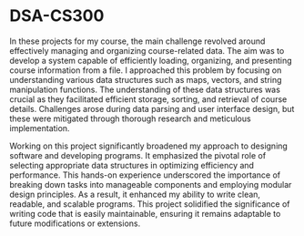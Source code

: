 # DSA-CS300

In these projects for my course, the main challenge revolved around effectively managing and organizing course-related data. The aim was to develop a system capable of efficiently loading, organizing, and presenting course information from a file. I approached this problem by focusing on understanding various data structures such as maps, vectors, and string manipulation functions. The understanding of these data structures was crucial as they facilitated efficient storage, sorting, and retrieval of course details. Challenges arose during data parsing and user interface design, but these were mitigated through thorough research and meticulous implementation.

Working on this project significantly broadened my approach to designing software and developing programs. It emphasized the pivotal role of selecting appropriate data structures in optimizing efficiency and performance. This hands-on experience underscored the importance of breaking down tasks into manageable components and employing modular design principles. As a result, it enhanced my ability to write clean, readable, and scalable programs. This project solidified the significance of writing code that is easily maintainable, ensuring it remains adaptable to future modifications or extensions.
